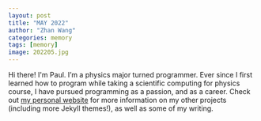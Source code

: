 ```yaml
---
layout: post
title: "MAY 2022"
author: "Zhan Wang"
categories: memory
tags: [memory]
image: 202205.jpg
---
```


Hi there! I'm Paul. I’m a physics major turned programmer. Ever since I first learned how to program while taking a scientific computing for physics course, I have pursued programming as a passion, and as a career. Check out [my personal website](https://www.lenpaul.com/) for more information on my other projects (including more Jekyll themes!), as well as some of my writing.
